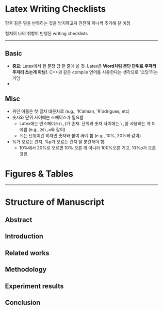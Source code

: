 # Latex Writing Checklists 

향후 같은 말을 반복하는 것을 방지하고자 천천히 하나씩 추가해 갈 예정

철저히 나의 취향이 반영된 writing checklists

---

## Basic

* **중요**: Latex에서 한 문장 당 한 줄에 쓸 것. Latex은 **Word처럼 문단 단위로 주저리주저리 쓰는게 아님!**. C++과 같은 compile 언어를 사용한다는 생각으로 '코딩'하는 거임
* 

## Misc

* 위인 이름은 첫 글자 대문자로 (e.g., 'K'alman, 'R'odrigues, etc)
* 숫자와 단위 사이에는 스페이스가 필요함
  * Latex에는 반스페이스(`\,`)가 존재. 단위와 숫자 사이에는 `\,`를 사용하는 게 더 예쁨 (e.g., `20\,m`와 같이)
  * %는 단위이긴 히자민 숫자와 붙여 써야 함 (e.g., 10%, 20%와 같이)
* %가 오르는 건지, %p가 오르는 건지 잘 분간해야 함.
  * 10%에서 20%로 오르면 10% 오른 게 아니라 100%오른 거고, 10%p가 오른 것임.

# Figures \& Tables

---

# Structure of Manuscript

## Abstract


## Introduction


## Related works


## Methodology


## Experiment results


## Conclusion

